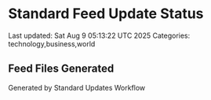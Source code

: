 # Standard Feed Update Status
Last updated: Sat Aug  9 05:13:22 UTC 2025
Categories: technology,business,world

## Feed Files Generated

Generated by Standard Updates Workflow
